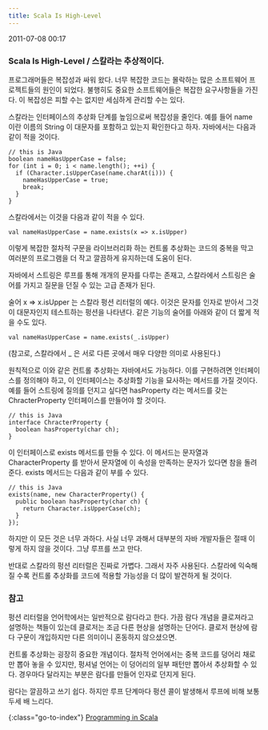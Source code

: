 ```yaml
---
title: Scala Is High-Level
---
```


2011-07-08 00:17

### Scala Is High-Level / 스칼라는 추상적이다.

프로그래머들은 복잡성과 싸워 왔다.
너무 복잡한 코드는 몰락하는 많은 소프트웨어 프로젝트들의 원인이 되었다.
불행히도 중요한 소프트웨어들은 복잡한 요구사항들을 가진다.
이 복잡성은 피할 수는 없지만 세심하게 관리할 수는 있다.

스칼라는 인터페이스의 추상화 단계를 높임으로써 복잡성을 줄인다.
예를 들어 name 이란 이름의 String 이 대문자를 포함하고 있는지 확인한다고 하자.
자바에서는 다음과 같이 적을 것이다.

    // this is Java
    boolean nameHasUpperCase = false;
    for (int i = 0; i < name.length(); ++i) {
      if (Character.isUpperCase(name.charAt(i))) {
        nameHasUpperCase = true;
        break;
      }
    }

스칼라에서는 이것을 다음과 같이 적을 수 있다.

    val nameHasUpperCase = name.exists(x => x.isUpper)

이렇게 복잡한 절차적 구문을 라이브러리화 하는 컨트롤 추상화는
코드의 중복을 막고 여러분의 프로그램을 더 작고 깔끔하게 유지하는데 도움이 된다.

자바에서 스트링은 루프를 통해 개개의 문자를 다루는 존재고,
스칼라에서 스트링은 술어를 가지고 질문을 던질 수 있는 고급 존재가 된다.

술어 x => x.isUpper 는 스칼라 펑션 리터럴의 예다.
이것은 문자를 인자로 받아서 그것이 대문자인지 테스트하는 펑션을 나타낸다.
같은 기능의 술어를 아래와 같이 더 짧게 적을 수도 있다.

    val nameHasUpperCase = name.exists(_.isUpper)

(참고로, 스칼라에서 _ 은 서로 다른 곳에서 매우 다양한 의미로 사용된다.)

원칙적으로 이와 같은 컨트롤 추상화는 자바에서도 가능하다.
이를 구현하려면 인터페이스를 정의해야 하고, 이 인터페이스는 추상화할 기능을 묘사하는 메서드를 가질 것이다.
예를 들어 스트링에 질의를 던지고 싶다면 hasProperty 라는 메서드를 갖는 ChracterProperty 인터페이스를 만들어야 할 것이다.

    // this is Java
    interface ChracterProperty {
      boolean hasProperty(char ch);
    }

이 인터페이스로 exists 메서드를 만들 수 있다.
이 메서드는 문자열과 CharacterProperty 를 받아서 문자열에 이 속성을 만족하는 문자가 있다면 참을 돌려준다.
exists 메서드는 다음과 같이 부를 수 있다.

    // this is Java
    exists(name, new CharacterProperty() {
      public boolean hasProperty(char ch) {
        return Character.isUpperCase(ch);
      }
    });

하지만 이 모든 것은 너무 과하다.
사실 너무 과해서 대부분의 자바 개발자들은 절때 이렇게 하지 않을 것이다.
그냥 루프를 쓰고 만다.

반대로 스칼라의 펑션 리터럴은 진짜로 가볍다.
그래서 자주 사용된다.
스칼라에 익숙해 질 수록 컨트롤 추상화를 코드에 적용할 가능성을 더 많이 발견하게 될 것이다.

### 참고

펑션 리터럴을 언어학에서는 일반적으로 람다라고 한다.
가끔 람다 개념을 클로져라고 설명하는 책들이 있는데 클로저는 조금 다른 현상을 설명하는 단어다.
클로저 현상에 람다 구문이 개입하지만 다른 의미이니 혼동하지 않으셨으면.

컨트롤 추상화는 굉장히 중요한 개념이다.
절차적 언어에서는 중복 코드를 덩어리 채로만 뽑아 놓을 수 있지만,
펑셔널 언어는 이 덩어리의 일부 패턴만 뽑아서 추상화할 수 있다.
경우마다 달라지는 부분은  람다를 만들어 인자로 던지게 된다.

람다는 깔끔하고 쓰기 쉽다.
하지만 루프 단계마다 펑션 콜이 발생해서 루프에 비해 보통 두세 배 느리다.


{:class="go-to-index"}
[Programming in Scala](index)
